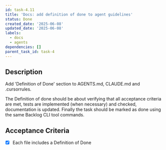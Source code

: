 ```yaml
---
id: task-4.11
title: 'Docs: add definition of done to agent guidelines'
status: Done
created_date: '2025-06-08'
updated_date: '2025-06-08'
labels:
  - docs
  - agents
dependencies: []
parent_task_id: task-4
---
```


## Description

Add 'Definition of Done' section to AGENTS.md, CLAUDE.md and .cursorrules.

The Definition of done should be about verifying that all acceptance criteria are met, tests are implemented (when necessary) and checked, documentation is updated. Finally the task should be marked as done using the same Backlog CLI tool commands.

## Acceptance Criteria
- [x] Each file includes a Definition of Done
